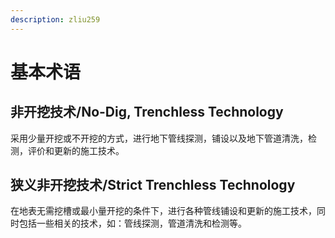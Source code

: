 ```yaml
---
description: zliu259
---
```


# 基本术语
## 非开挖技术/No-Dig, Trenchless Technology
采用少量开挖或不开挖的方式，进行地下管线探测，铺设以及地下管道清洗，检测，评价和更新的施工技术。

## 狭义非开挖技术/Strict Trenchless Technology
在地表无需挖槽或最小量开挖的条件下，进行各种管线铺设和更新的施工技术，同时包括一些相关的技术，如：管线探测，管道清洗和检测等。


